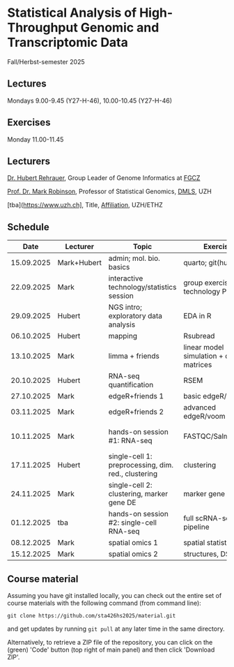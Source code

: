 
# Statistical Analysis of High-Throughput Genomic and Transcriptomic Data
Fall/Herbst-semester 2025

## Lectures
Mondays 9.00-9.45 (Y27-H-46), 10.00-10.45 (Y27-H-46)

## Exercises
Monday 11.00-11.45

## Lecturers

[Dr. Hubert Rehrauer](http://www.fgcz.ch/the-center/people/rehrauer.html), Group Leader of Genome Informatics at [FGCZ](http://www.fgcz.ch/)

[Prof. Dr. Mark Robinson](https://robinsonlabuzh.github.io/), Professor of Statistical Genomics, [DMLS](https://www.mls.uzh.ch/en.html), UZH

[tba](https://www.uzh.ch], Title, [Affiliation](https://ethz.ch/), UZH/ETHZ

## Schedule

| Date  | Lecturer | Topic | Exercise | JC1 | JC2 |
| --- | --- | --- | --- | --- | --- |
| 15.09.2025  | Mark+Hubert | admin; mol. bio. basics | quarto; git(hub) | | |
| 22.09.2025  | Mark | interactive technology/statistics session  | group exercise: technology PR | | |
| 29.09.2025  | Hubert | NGS intro; exploratory data analysis | EDA in R | | |
| 06.10.2025  | Hubert | mapping  | Rsubread | | |
| 13.10.2025  | Mark  | limma + friends | linear model simulation + design matrices | | |
| 20.10.2025  | Hubert | RNA-seq quantification | RSEM  | X | X | 
| 27.10.2025  | Mark | edgeR+friends 1 | basic edgeR/voom | X | X |
| 03.11.2025  | Mark | edgeR+friends 2 | advanced edgeR/voom | X | X |
| 10.11.2025  | Mark | hands-on session #1: RNA-seq |  FASTQC/Salmon/etc. | [OUTRIDER: spicyR: spatial analysis of in situ cytometry data in R] (https://academic.oup.com/bioinformatics/article/38/11/3099/6570585) (SI, JH) | X |
| 17.11.2025  | Hubert | single-cell 1: preprocessing, dim. red., clustering | clustering | X | X |
| 24.11.2025  | Mark | single-cell 2: clustering, marker gene DE | marker gene DE | X | X |
| 01.12.2025  | tba | hands-on session #2: single-cell RNA-seq | full scRNA-seq pipeline | X | X  |
| 08.12.2025  | Mark | spatial omics 1 | spatial statistics | X | X |
| 15.12.2025  | Mark | spatial omics 2 | structures, DSP | X | X |


## Course material

Assuming you have git installed locally, you can check out the entire set of course materials with the following command (from command line):
```
git clone https://github.com/sta426hs2025/material.git
```
and get updates by running `git pull` at any later time in the same directory.

Alternatively, to retrieve a ZIP file of the repository, you can click on the (green) 'Code' button (top right of main panel) and then click 'Download ZIP'.

